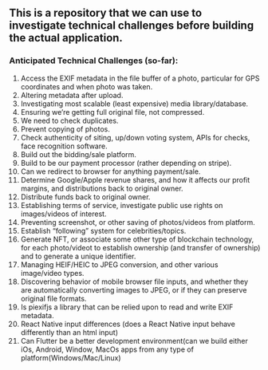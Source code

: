 
## This is a repository that we can use to investigate technical challenges before building the actual application.

### Anticipated Technical Challenges (so-far):

1. Access the EXIF metadata in the file buffer of a photo, particular for GPS coordinates and when photo was taken.
2. Altering metadata after upload.
3. Investigating most scalable (least expensive) media library/database.
4. Ensuring we’re getting full original file, not compressed.
5. We need to check duplicates.
6. Prevent copying of photos.
7. Check authenticity of siting, up/down voting system, APIs for checks, face recognition software.
8. Build out the bidding/sale platform.
9. Build to be our payment processor (rather depending on stripe).
10. Can we redirect to browser for anything payment/sale.
11. Determine Google/Apple revenue shares, and how it affects our profit margins, and distributions back to original owner.
12. Distribute funds back to original owner.
13. Establishing terms of service, investigate public use rights on images/videos of interest.
14. Preventing screenshot, or other saving of photos/videos from platform.
15. Establish “following” system for celebrities/topics.
16. Generate NFT, or associate some other type of blockchain technology, for each photo/videot to establish ownership (and transfer of ownership) and to generate a unique identifier.
17. Managing HEIF/HEIC to JPEG conversion, and other various image/video types.
18. Discovering behavior of mobile browser file inputs, and whether they are automatically converting images to JPEG, or if they can preserve original file formats.
19. Is piexifjs a library that can be relied upon to read and write EXIF metadata.
20. React Native input differences (does a React Native input behave differently than an html input)
21. Can Flutter be a better development environment(can we build either iOs, Android, Window, MacOs apps from any type of platform(Windows/Mac/Linux)

